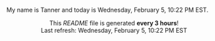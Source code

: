 My name is Tanner and today is Wednesday, February 5, 10:22 PM EST.

<p align="center">This <i>README</i> file is generated <b>every 3 hours</b>!</br>Last refresh: Wednesday, February 5, 10:22 PM EST<br /></p>

